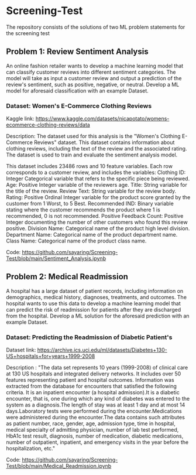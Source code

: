 # Screening-Test
The repository consists of the solutions of two ML problem statements for the screening test

## Problem 1: Review Sentiment Analysis

An online fashion retailer wants to develop a machine learning model that can classify
customer reviews into different sentiment categories. The model will take as input a
customer review and output a prediction of the review's sentiment, such as positive,
negative, or neutral. Develop a ML model for aforesaid classification with an example
Dataset.

### Dataset: Women's E-Commerce Clothing Reviews

Kaggle link: https://www.kaggle.com/datasets/nicapotato/womens-ecommerce-clothing-reviews/data

Description: The dataset used for this analysis is the "Women's Clothing E-Commerce Reviews" dataset. This dataset contains information about clothing reviews, including the text of the review and the associated rating. The dataset is used to train and evaluate the sentiment analysis model.

This dataset includes 23486 rows and 10 feature variables. Each row corresponds to a customer review, and includes the variables:
Clothing ID: Integer Categorical variable that refers to the specific piece being reviewed.
Age: Positive Integer variable of the reviewers age.
Title: String variable for the title of the review.
Review Text: String variable for the review body.
Rating: Positive Ordinal Integer variable for the product score granted by the customer from 1 Worst, to 5 Best.
Recommended IND: Binary variable stating where the customer recommends the product where 1 is recommended, 0 is not recommended.
Positive Feedback Count: Positive Integer documenting the number of other customers who found this review positive.
Division Name: Categorical name of the product high level division.
Department Name: Categorical name of the product department name.
Class Name: Categorical name of the product class name.

Code: https://github.com/sayaring/Screening-Test/blob/main/Sentiment_Analysis.ipynb

## Problem 2: Medical Readmission

A hospital has a large dataset of patient records, including information on demographics,
medical history, diagnoses, treatments, and outcomes. The hospital wants to use this data
to develop a machine learning model that can predict the risk of readmission for patients
after they are discharged from the hospital. Develop a ML solution for the aforesaid
prediction with an example Dataset.

### Dataset: Predicting the Readmission of Diabetic Patient's

Dataset link: https://archive.ics.uci.edu/ml/datasets/Diabetes+130-US+hospitals+for+years+1999-2008

Description : "The data set represents 10 years (1999-2008) of clinical care at 130 US hospitals and integrated delivery networks. It includes over 50 features representing patient and hospital outcomes. Information was extracted from the database for encounters that satisfied the following criteria.
It is an inpatient encounter (a hospital admission).It is a diabetic encounter, that is, one during which any kind of diabetes was entered to the system as a diagnosis.The length of stay was at least 1 day and at most 14 days.Laboratory tests were performed during the encounter.Medications were administered during the encounter.The data contains such attributes as patient number, race, gender, age, admission type, time in hospital, medical specialty of admitting physician, number of lab test performed, HbA1c test result, diagnosis, number of medication, diabetic medications, number of outpatient, inpatient, and emergency visits in the year before the hospitalization, etc."

Code: https://github.com/sayaring/Screening-Test/blob/main/Medical_Readmission.ipynb


